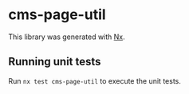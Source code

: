 # cms-page-util

This library was generated with [Nx](https://nx.dev).

## Running unit tests

Run `nx test cms-page-util` to execute the unit tests.
